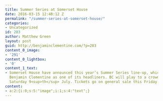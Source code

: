 ```yaml
---
title: Summer Series at Somerset House
date: 2016-03-15 12:48:12 Z
permalink: "/summer-series-at-somerset-house/"
categories:
- Uncategorized
id: 283
author: Matthew Green
layout: post
guid: http://benjaminclementine.com/?p=283
content_0_image:
- '291'
content_0_lightbox:
- '0'
content_1_text:
- Somerset House have announced this year’s Summer Series line-up, which includes
  Benjamin Clementine as one of its headliners. BC will play to a crowd of 3,000 on
  Saturday 9<sup>th</sup> July. Tickets go on general sale this Friday.
content:
- a:2:{i:0;s:5:"image";i:1;s:4:"text";}
---
```


